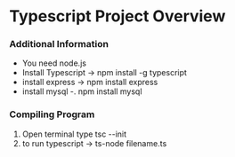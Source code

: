 # Typescript Project Overview

### Additional Information
- You need node.js 
- Install Typescript -> npm install -g typescript
- install express -> npm install express
- install mysql -. npm install mysql

### Compiling Program
1. Open terminal type tsc --init 
2. to run typescript -> ts-node filename.ts

